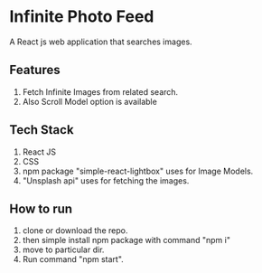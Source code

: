 # Infinite Photo Feed

A React js web application that searches images.

## Features

1. Fetch Infinite Images from related search.
2. Also Scroll Model option is available

## Tech Stack

1. React JS
2. CSS
3. npm package "simple-react-lightbox" uses for Image Models.
4. "Unsplash api" uses for fetching the images.

## How to run

1. clone or download the repo.
2. then simple install npm package with command "npm i"
3. move to particular dir.
4. Run command "npm start".
